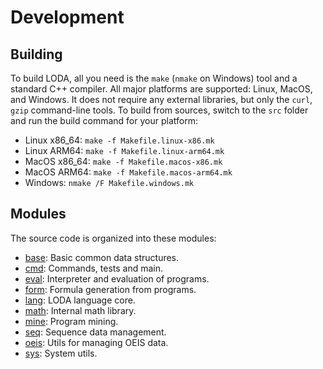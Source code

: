 # Development

## Building

To build LODA, all you need is the `make` (`nmake` on Windows) tool and a standard C++ compiler. All major platforms are supported: Linux, MacOS, and Windows. It does not require any external libraries, but only the `curl`, `gzip` command-line tools. To build from sources, switch to the `src` folder and run the build command for your platform:

* Linux x86\_64: `make -f Makefile.linux-x86.mk`
* Linux ARM64: `make -f Makefile.linux-arm64.mk`
* MacOS x86\_64: `make -f Makefile.macos-x86.mk`
* MacOS ARM64: `make -f Makefile.macos-arm64.mk`
* Windows: `nmake /F Makefile.windows.mk`

## Modules

The source code is organized into these modules:

* [base](base): Basic common data structures.
* [cmd](cmd): Commands, tests and main.
* [eval](eval): Interpreter and evaluation of programs.
* [form](form): Formula generation from programs.
* [lang](lang): LODA language core.
* [math](math): Internal math library.
* [mine](mine): Program mining.
* [seq](seq): Sequence data management.
* [oeis](oeis): Utils for managing OEIS data.
* [sys](sys): System utils.
